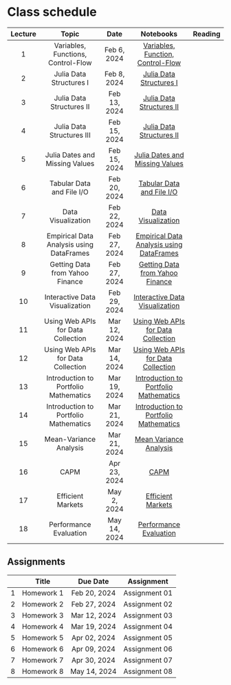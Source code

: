 # Class schedule

| Lecture | Topic                              | Date          |  Notebooks                                                                             | Reading              |
|:-------:|:----------------------------------:|:-------------:|:--------------------------------------------------------------------------------------:|:--------------------:|
| 1       | Variables, Functions, Control-Flow | Feb  6, 2024  | [Variables, Function, Control-Flow](/assets/notebooksolutions/Lect01/Lect01.html)      |                      |
| 2       | Julia Data Structures I            | Feb  8, 2024  | [Julia Data Structures I](/assets/notebooksolutions/Lect02/Lect02.html)                |                      |
| 3       | Julia Data Structures II           | Feb  13, 2024  | [Julia Data Structures II](/assets/notebooksolutions/Lect03/Lect03.html)              |                      |
| 4       | Julia Data Structures III          | Feb  15, 2024  | [Julia Data Structures II](/assets/notebooksolutions/Lect04/Lect04.html)              |                      |
| 5       | Julia Dates and Missing Values     | Feb  15, 2024  | [Julia Dates and Missing Values](/assets/notebooksolutions/Lect05/Lect05.html)        |                      |
| 6       | Tabular Data and File I/O          | Feb  20, 2024  | [Tabular Data and File I/O](/assets/notebooksolutions/Lect06/Lect06.html)        |                      |
| 7       | Data Visualization                 | Feb  22, 2024  | [Data Visualization](/assets/notebooksolutions/Lect07/Lect07.html)        |                      |
| 8       | Empirical Data Analysis using DataFrames  | Feb  27, 2024  | [Empirical Data Analysis using DataFrames](/assets/notebooksolutions/Lect08/Lect08.html)        |                      |
| 9       | Getting Data from Yahoo Finance    | Feb  27, 2024  | [Getting Data from Yahoo Finance](/assets/notebooksolutions/Lect09/Lect09.html)        |                      |
| 10      | Interactive Data Visualization     | Feb  29, 2024  | [Interactive Data Visualization](/assets/notebooksolutions/Lect10/Lect10.html)        |                      |
| 11      | Using Web APIs for Data Collection | Mar  12, 2024  | [Using Web APIs for Data Collection](/assets/notebooksolutions/Lect11/Lect11.html)        |                      |
| 12      | Using Web APIs for Data Collection | Mar  14, 2024  | [Using Web APIs for Data Collection](/assets/notebooksolutions/Lect11/Lect11.html)        |                      |
| 13      | Introduction to Portfolio Mathematics | Mar  19, 2024  | [Introduction to Portfolio Mathematics](/assets/notebooksolutions/Lect12/Lect12.html)        |                      |
| 14      | Introduction to Portfolio Mathematics | Mar  21, 2024  | [Introduction to Portfolio Mathematics](/assets/notebooksolutions/Lect12/Lect12.html)        |                      |
| 15      | Mean-Variance Analysis              | Mar  21, 2024  | [Mean Variance Analysis](/assets/notebooksolutions/Lect13/Lect13.html)        |                      |
| 16      | CAPM                                | Apr 23, 2024  | [CAPM](/assets/notebooksolutions/Lect14/Lect14.html)        |                      |
| 17      | Efficient Markets                   | May 2, 2024  | [Efficient Markets](/assets/notebooksolutions/Lect15/Lect15.html)        |                      |
| 18      | Performance Evaluation              | May 14, 2024  | [Performance Evaluation](/assets/notebooksolutions/Lect16/Lect16.html)        |                      |

## Assignments

|         | Title                                      | Due Date          | Assignment                                              |
|:-------:|:------------------------------------------:|:-----------------:|:-------------------------------------------------------:|
| 1       | Homework 1                                 | Feb 20, 2024      | Assignment 01      |
| 2       | Homework 2                                 | Feb 27, 2024      | Assignment 02      |
| 3       | Homework 3                                 | Mar 12, 2024      | Assignment 03      |
| 4       | Homework 4                                 | Mar 19, 2024      | Assignment 04      |
| 5       | Homework 5                                 | Apr 02, 2024      | Assignment 05      |
| 6       | Homework 6                                 | Apr 09, 2024      | Assignment 06      |
| 7       | Homework 7                                 | Apr 30, 2024      | Assignment 07      |
| 8       | Homework 8                                 | May 14, 2024      | Assignment 08      |